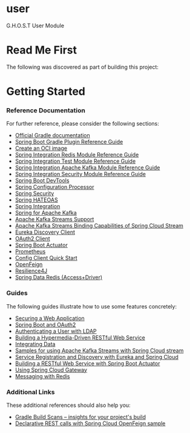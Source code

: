 # user
G.H.O.S.T User Module

# Read Me First
The following was discovered as part of building this project:

# Getting Started

### Reference Documentation
For further reference, please consider the following sections:

* [Official Gradle documentation](https://docs.gradle.org)
* [Spring Boot Gradle Plugin Reference Guide](https://docs.spring.io/spring-boot/docs/2.6.4/gradle-plugin/reference/html/)
* [Create an OCI image](https://docs.spring.io/spring-boot/docs/2.6.4/gradle-plugin/reference/html/#build-image)
* [Spring Integration Redis Module Reference Guide](https://docs.spring.io/spring-integration/reference/html/redis.html)
* [Spring Integration Test Module Reference Guide](https://docs.spring.io/spring-integration/reference/html/testing.html)
* [Spring Integration Apache Kafka Module Reference Guide](https://docs.spring.io/spring-integration/reference/html/kafka.html)
* [Spring Integration Security Module Reference Guide](https://docs.spring.io/spring-integration/reference/html/security.html)
* [Spring Boot DevTools](https://docs.spring.io/spring-boot/docs/2.6.4/reference/htmlsingle/#using-boot-devtools)
* [Spring Configuration Processor](https://docs.spring.io/spring-boot/docs/2.6.4/reference/htmlsingle/#configuration-metadata-annotation-processor)
* [Spring Security](https://docs.spring.io/spring-boot/docs/2.6.4/reference/htmlsingle/#boot-features-security)
* [Spring HATEOAS](https://docs.spring.io/spring-boot/docs/2.6.4/reference/htmlsingle/#boot-features-spring-hateoas)
* [Spring Integration](https://docs.spring.io/spring-boot/docs/2.6.4/reference/htmlsingle/#boot-features-integration)
* [Spring for Apache Kafka](https://docs.spring.io/spring-boot/docs/2.6.4/reference/htmlsingle/#boot-features-kafka)
* [Apache Kafka Streams Support](https://docs.spring.io/spring-kafka/docs/current/reference/html/_reference.html#kafka-streams)
* [Apache Kafka Streams Binding Capabilities of Spring Cloud Stream](https://docs.spring.io/spring-cloud-stream/docs/current/reference/htmlsingle/#_kafka_streams_binding_capabilities_of_spring_cloud_stream)
* [Eureka Discovery Client](https://docs.spring.io/spring-cloud-netflix/docs/current/reference/html/#service-discovery-eureka-clients)
* [OAuth2 Client](https://docs.spring.io/spring-boot/docs/2.6.4/reference/htmlsingle/#boot-features-security-oauth2-client)
* [Spring Boot Actuator](https://docs.spring.io/spring-boot/docs/2.6.4/reference/htmlsingle/#production-ready)
* [Prometheus](https://docs.spring.io/spring-boot/docs/2.6.4/reference/html/production-ready-features.html#production-ready-metrics-export-prometheus)
* [Config Client Quick Start](https://docs.spring.io/spring-cloud-config/docs/current/reference/html/#_client_side_usage)
* [OpenFeign](https://docs.spring.io/spring-cloud-openfeign/docs/current/reference/html/)
* [Resilience4J](https://cloud.spring.io/spring-cloud-static/spring-cloud-circuitbreaker/current/reference/html)
* [Spring Data Redis (Access+Driver)](https://docs.spring.io/spring-boot/docs/2.6.4/reference/htmlsingle/#boot-features-redis)

### Guides
The following guides illustrate how to use some features concretely:

* [Securing a Web Application](https://spring.io/guides/gs/securing-web/)
* [Spring Boot and OAuth2](https://spring.io/guides/tutorials/spring-boot-oauth2/)
* [Authenticating a User with LDAP](https://spring.io/guides/gs/authenticating-ldap/)
* [Building a Hypermedia-Driven RESTful Web Service](https://spring.io/guides/gs/rest-hateoas/)
* [Integrating Data](https://spring.io/guides/gs/integration/)
* [Samples for using Apache Kafka Streams with Spring Cloud stream](https://github.com/spring-cloud/spring-cloud-stream-samples/tree/master/kafka-streams-samples)
* [Service Registration and Discovery with Eureka and Spring Cloud](https://spring.io/guides/gs/service-registration-and-discovery/)
* [Building a RESTful Web Service with Spring Boot Actuator](https://spring.io/guides/gs/actuator-service/)
* [Using Spring Cloud Gateway](https://github.com/spring-cloud-samples/spring-cloud-gateway-sample)
* [Messaging with Redis](https://spring.io/guides/gs/messaging-redis/)

### Additional Links
These additional references should also help you:

* [Gradle Build Scans – insights for your project's build](https://scans.gradle.com#gradle)
* [Declarative REST calls with Spring Cloud OpenFeign sample](https://github.com/spring-cloud-samples/feign-eureka)
